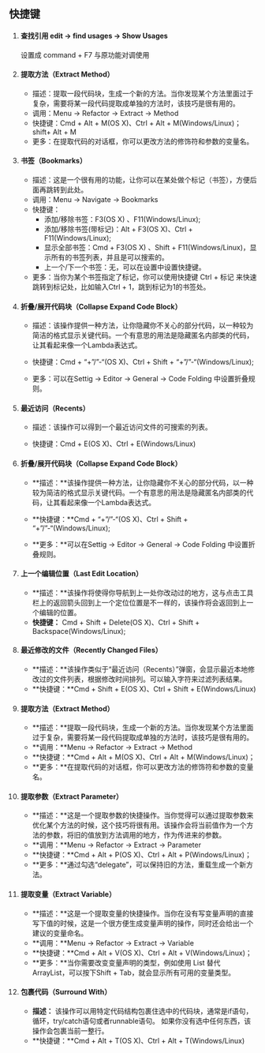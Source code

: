 ## 快捷键

 1. #### 查找引用    edit -> find usages  -> Show Usages 

    设置成 command + F7   与原功能对调使用 
    
2. #### 提取方法（Extract Method）
    - 描述：提取一段代码块，生成一个新的方法。当你发现某个方法里面过于复杂，需要将某一段代码提取成单独的方法时，该技巧是很有用的。
    - 调用：Menu → Refactor → Extract → Method
    - 快捷键：Cmd + Alt + M(OS X)、Ctrl + Alt + M(Windows/Linux)；shift+ Alt + M
    - 更多：在提取代码的对话框，你可以更改方法的修饰符和参数的变量名。

    

3. #### 书签（Bookmarks）

    - 描述：这是一个很有用的功能，让你可以在某处做个标记（书签），方便后面再跳转到此处。
    - 调用：Menu → Navigate → Bookmarks
    - 快捷键：
      - 添加/移除书签：F3(OS X) 、F11(Windows/Linux);
      - 添加/移除书签(带标记)：Alt + F3(OS X)、Ctrl + F11(Windows/Linux);
      - 显示全部书签：Cmd + F3(OS X) 、Shift + F11(Windows/Linux)，显示所有的书签列表，并且是可以搜索的。
      - 上一个/下一个书签：无，可以在设置中设置快捷键。
    - 更多：当你为某个书签指定了标记，你可以使用快捷键 Ctrl + 标记 来快速跳转到标记处，比如输入Ctrl + 1，跳到标记为1的书签处。



4. #### 折叠/展开代码块（Collapse Expand Code Block）

    - 描述：该操作提供一种方法，让你隐藏你不关心的部分代码，以一种较为简洁的格式显示关键代码。一个有意思的用法是隐藏匿名内部类的代码，让其看起来像一个Lambda表达式。

    - 快捷键：Cmd + “+”/”-“(OS X)、Ctrl + Shift + “+”/”-“(Windows/Linux);

    - 更多：可以在Settig → Editor → General → Code Folding 中设置折叠规则。

      

5. #### 最近访问（Recents）

    - 描述：该操作可以得到一个最近访问文件的可搜索的列表。

    - 快捷键：Cmd + E(OS X)、Ctrl + E(Windows/Linux)

      

6. #### 折叠/展开代码块（Collapse Expand Code Block）

    - **描述：**该操作提供一种方法，让你隐藏你不关心的部分代码，以一种较为简洁的格式显示关键代码。一个有意思的用法是隐藏匿名内部类的代码，让其看起来像一个Lambda表达式。

    - **快捷键：**Cmd + “+”/”-“(OS X)、Ctrl + Shift + “+”/”-“(Windows/Linux);

    - **更多：**可以在Settig → Editor → General → Code Folding 中设置折叠规则。

      

7. #### 上一个编辑位置（Last Edit Location）

    - **描述：**该操作将使得你导航到上一处你改动过的地方，这与点击工具栏上的返回箭头回到上一个定位位置是不一样的，该操作将会返回到上一个编辑的位置。
    - **快捷键：** Cmd + Shift + Delete(OS X)、Ctrl + Shift + Backspace﻿(Windows/Linux);

8. ####  最近修改的文件（Recently Changed Files）

    - **描述：**该操作类似于“最近访问（Recents）”弹窗，会显示最近本地修改过的文件列表，根据修改时间排列。可以输入字符来过滤列表结果。
    - **快捷键：**Cmd + Shift + E(OS X)、Ctrl + Shift + E(Windows/Linux)

9. #### 提取方法（Extract Method）

    - **描述：**提取一段代码块，生成一个新的方法。当你发现某个方法里面过于复杂，需要将某一段代码提取成单独的方法时，该技巧是很有用的。
    - **调用：**Menu → Refactor → Extract → Method
    - **快捷键：**Cmd + Alt + M(OS X)、Ctrl + Alt + M(Windows/Linux)；
    - **更多：**在提取代码的对话框，你可以更改方法的修饰符和参数的变量名。

10. ####  提取参数（Extract Parameter）

    - **描述：**这是一个提取参数的快捷操作。当你觉得可以通过提取参数来优化某个方法的时候，这个技巧将很有用。该操作会将当前值作为一个方法的参数，将旧的值放到方法调用的地方，作为传进来的参数。
    - **调用：**Menu → Refactor → Extract → Parameter
    - **快捷键：**Cmd + Alt + P(OS X)、Ctrl + Alt + P(Windows/Linux)；
    - **更多：**通过勾选“delegate”，可以保持旧的方法，重载生成一个新方法。

11. #### 提取变量（Extract Variable）

     - **描述：**这是一个提取变量的快捷操作。当你在没有写变量声明的直接写下值的时候，这是一个很方便生成变量声明的操作，同时还会给出一个建议的变量命名。
     - **调用：**Menu → Refactor → Extract → Variable
     - **快捷键：**Cmd + Alt + V(OS X)、Ctrl + Alt + V(Windows/Linux)；
     - **更多：**当你需要改变变量声明的类型，例如使用 List 替代 ArrayList，可以按下Shift + Tab，就会显示所有可用的变量类型。

12. #### 包裹代码（Surround With）

     - **描述：** 该操作可以用特定代码结构包裹住选中的代码块，通常是if语句，循环，try/catch语句或者runnable语句。 如果你没有选中任何东西，该操作会包裹当前一整行。
     - **快捷键：**Cmd + Alt + T(OS X)、Ctrl + Alt + T(Windows/Linux)